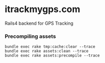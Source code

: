 itrackmygps.com
========

Rails4 backend for GPS Tracking


### Precompiling assets

```
bundle exec rake tmp:cache:clear --trace
bundle exec rake assets:clean --trace
bundle exec rake assets:precompile --trace
```